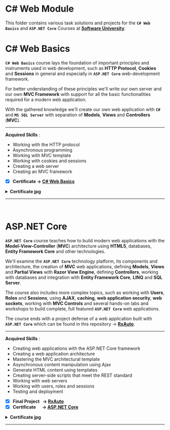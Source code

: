 # C# Web Module

This folder contains various task solutions and projects for the **`C# Web Basics`** and **`ASP.NET Core`** Courses at **[Software University](https://softuni.bg/)**.

# C# Web Basics

**`C# Web Basics`** course lays the foundation of important principles and instruments used in web development, such as **HTTP Protocol**, **Cookies** and **Sessions** in general and especially in **`ASP.NET Core`** web-development framework. 

For better understanding of these principles we'll write our own server and our own **MVC Framework** with support for all the basic functionalities required for a modern web application.

With the gathered knowledge we'll create our own web application with **`C#`** and **`MS SQL Server`** with separation of **Models**, **Views** and **Controllers** (**MVC**).

---

**Acquired Skills** :
* Working with the HTTP protocol
* Asynchronous programming
* Working with MVC template
* Working with cookies and sessions
* Creating a web server
* Creating an MVC framework

- [x] **Certificate -> [C# Web Basics](https://softuni.bg/certificates/details/77274/591df255)**

<details>
  <summary><b>Certificate jpg</b></summary>
  <p align="center">
    <img src="https://raw.githubusercontent.com/radrex/SoftuniCourses/master/certificates/C%23%20Web%20Basics.jpg">
  </p>
</details>

---
<br />


# ASP&#8228;NET Core

**`ASP.NET Core`** course teaches how to build modern web applications with the **Model-View-Controller** (**MVC**) architecture using **HTML5**, databases, **Entity Framework Core** and other technologies.

We'll examine the **`ASP.NET Core`** technology platform, its components and architecture, the creation of **MVC** web applications, defining **Models**, **Views** and **Partial Views** with **Razor View Engine**, defining **Controllers**, working with databases and integration with **Entity Framework Core**, **LINQ** and **SQL Server**.

The course also includes more complex topics, such as working with **Users**, **Roles** and **Sessions**, using **AJAX**, **caching**, **web application security**, **web sockets**, working with **MVC Controls** and several hands-on labs and workshops to build complete, full featured **`ASP.NET Core`** web applications.

The course ends with a project defense of a web application built with **`ASP.NET Core`** which can be found in this repository -> **[RxAuto](https://github.com/radrex/RxAutoInspection)**.

---

**Acquired Skills** :
* Creating web applications with the ASP&#8228;NET Core framework
* Creating a web application architecture
* Mastering the MVC architectural template
* Asynchronous content manipulation using Ajax
* Generate HTML content using templates
* Creating server-side scripts that meet the REST standard
* Working with web servers
* Working with users, roles and sessions
* Testing and deployment

- [x] **Final Project &nbsp; -> [RxAuto](https://github.com/radrex/RxAutoInspection)**
- [x] **Certificate &nbsp;&nbsp;&nbsp;&nbsp; -> [ASP&#8228;NET Core](https://softuni.bg/certificates/details/81159/8d7a7555)**

<details>
  <summary><b>Certificate jpg</b></summary>
  <p align="center">
    <img src="https://raw.githubusercontent.com/radrex/SoftuniCourses/master/certificates/ASP.NET%20Core.jpg">
  </p>
</details>

---